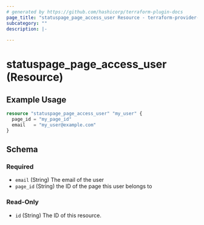 ```yaml
---
# generated by https://github.com/hashicorp/terraform-plugin-docs
page_title: "statuspage_page_access_user Resource - terraform-provider-statuspage"
subcategory: ""
description: |-
  
---
```


# statuspage_page_access_user (Resource)



## Example Usage

```terraform
resource "statuspage_page_access_user" "my_user" {
  page_id = "my_page_id"
  email   = "my_user@example.com"
}
```

<!-- schema generated by tfplugindocs -->
## Schema

### Required

- `email` (String) The email of the user
- `page_id` (String) the ID of the page this user belongs to

### Read-Only

- `id` (String) The ID of this resource.


